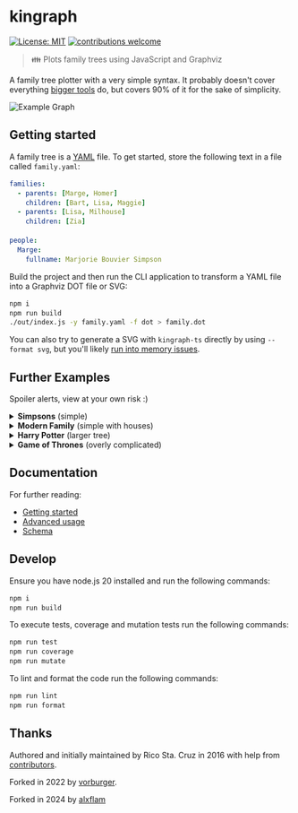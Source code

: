 # kingraph

[![License: MIT](https://img.shields.io/badge/License-MIT-yellow.svg?style=flat-square)](https://opensource.org/licenses/MIT)
[![contributions welcome](https://img.shields.io/badge/contributions-welcome-brightgreen.svg?style=flat-square)](https://github.com/vorburger/kingraph/issues)

> 👪 Plots family trees using JavaScript and Graphviz

A family tree plotter with a very simple syntax. It probably doesn't cover everything [bigger tools](https://gramps-project.org/) do, but covers 90% of it for the sake of simplicity.

![Example Graph](examples/intro.png)

## Getting started

A family tree is a [YAML](http://yaml.org/) file. To get started, store the following text in a file called `family.yaml`:

```yaml
families:
  - parents: [Marge, Homer]
    children: [Bart, Lisa, Maggie]
  - parents: [Lisa, Milhouse]
    children: [Zia]

people:
  Marge:
    fullname: Marjorie Bouvier Simpson
```

Build the project and then run the CLI application to transform a YAML file into a Graphviz DOT file or SVG:

```sh
npm i
npm run build
./out/index.js -y family.yaml -f dot > family.dot
```

You can also try to generate a SVG with `kingraph-ts` directly by using `--format svg`, but you'll likely [run into memory issues](https://github.com/rstacruz/kingraph/issues/6).

## Further Examples

Spoiler alerts, view at your own risk :)

<details>
<summary><b>Simpsons</b> (simple)</summary>

Source: *[simpsons.yaml](examples/simpsons.yaml)*

> ![Simpsons Example](examples/simpsons.png)
</details>

<details>
<summary><b>Modern Family</b> (simple with houses)</summary>

Source: *[modernfamily.yaml](examples/modernfamily.yaml)*

> ![Modern Family Example](examples/modernfamily.png)
</details>

<details>
<summary><b>Harry Potter</b> (larger tree)</summary>

Source: *[potter.yaml](examples/potter.yaml)*

> ![Potter Example](examples/potter.png)
</details>

<details>
<summary><b>Game of Thrones</b> (overly complicated)</summary>

Source: *[got.yaml](examples/got.yaml)*

> ![GOT Example](examples/got.png)
</details>

## Documentation

For further reading:

- [Getting started](docs/getting_started.md)
- [Advanced usage](docs/advanced.md)
- [Schema](docs/schema.md)

## Develop
Ensure you have node.js 20 installed and run the following commands:

```sh
npm i
npm run build
```

To execute tests, coverage and mutation tests run the following commands:

```sh
npm run test
npm run coverage
npm run mutate
```

To lint and format the code run the following commands:

```sh
npm run lint
npm run format
```

## Thanks

Authored and initially maintained by Rico Sta. Cruz in 2016 with help from [contributors](http://github.com/vorburger/kingraph/contributors).

Forked in 2022 by [vorburger](https://github.com/vorburger/kingraph).

Forked in 2024 by [alxflam](https://github.com/alxflam/kingraph-ts)
